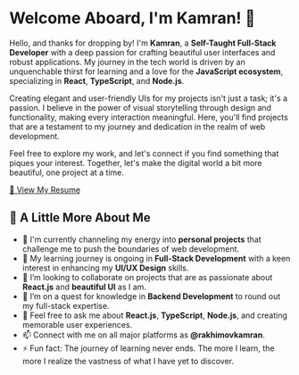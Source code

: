 # Welcome Aboard, I'm Kamran! 👋

Hello, and thanks for dropping by! I'm **Kamran**, a **Self-Taught Full-Stack Developer** with a deep passion for crafting beautiful user interfaces and robust applications. My journey in the tech world is driven by an unquenchable thirst for learning and a love for the **JavaScript ecosystem**, specializing in **React**, **TypeScript**, and **Node.js**.

Creating elegant and user-friendly UIs for my projects isn't just a task; it's a passion. I believe in the power of visual storytelling through design and functionality, making every interaction meaningful. Here, you'll find projects that are a testament to my journey and dedication in the realm of web development.

Feel free to explore my work, and let's connect if you find something that piques your interest. Together, let's make the digital world a bit more beautiful, one project at a time.

[📜 View My Resume](https://drive.google.com/file/d/1p8e_eZDVOjQyg6U-UuK3xSOxqT81K-oK/view?usp=sharing)

## 🙋 A Little More About Me
- 🔭 I'm currently channeling my energy into **personal projects** that challenge me to push the boundaries of web development.
- 🌱 My learning journey is ongoing in **Full-Stack Development** with a keen interest in enhancing my **UI/UX Design** skills.
- 👯 I’m looking to collaborate on projects that are as passionate about **React.js** and **beautiful UI** as I am.
- 🤝 I’m on a quest for knowledge in **Backend Development** to round out my full-stack expertise.
- 💬 Feel free to ask me about **React.js**, **TypeScript**, **Node.js**, and creating memorable user experiences.
- 📫 Connect with me on all major platforms as **@rakhimovkamran**.
- ⚡ Fun fact: The journey of learning never ends. The more I learn, the more I realize the vastness of what I have yet to discover.
